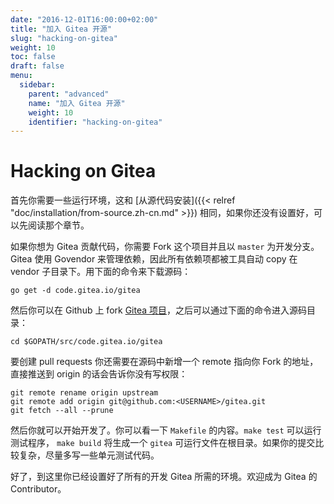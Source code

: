```yaml
---
date: "2016-12-01T16:00:00+02:00"
title: "加入 Gitea 开源"
slug: "hacking-on-gitea"
weight: 10
toc: false
draft: false
menu:
  sidebar:
    parent: "advanced"
    name: "加入 Gitea 开源"
    weight: 10
    identifier: "hacking-on-gitea"
---
```


# Hacking on Gitea

首先你需要一些运行环境，这和 [从源代码安装]({{< relref "doc/installation/from-source.zh-cn.md" >}}) 相同，如果你还没有设置好，可以先阅读那个章节。

如果你想为 Gitea 贡献代码，你需要 Fork 这个项目并且以 `master` 为开发分支。Gitea 使用 Govendor
来管理依赖，因此所有依赖项都被工具自动 copy 在 vendor 子目录下。用下面的命令来下载源码：

```
go get -d code.gitea.io/gitea
```

然后你可以在 Github 上 fork [Gitea 项目](https://github.com/go-gitea/gitea)，之后可以通过下面的命令进入源码目录：

```
cd $GOPATH/src/code.gitea.io/gitea
```

要创建 pull requests 你还需要在源码中新增一个 remote 指向你 Fork 的地址，直接推送到 origin 的话会告诉你没有写权限：

```
git remote rename origin upstream
git remote add origin git@github.com:<USERNAME>/gitea.git
git fetch --all --prune
```

然后你就可以开始开发了。你可以看一下 `Makefile` 的内容。`make test` 可以运行测试程序， `make build` 将生成一个 `gitea` 可运行文件在根目录。如果你的提交比较复杂，尽量多写一些单元测试代码。

好了，到这里你已经设置好了所有的开发 Gitea 所需的环境。欢迎成为 Gitea 的 Contributor。
